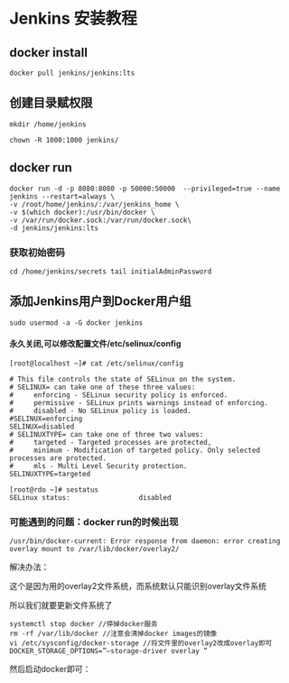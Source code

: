 # Jenkins 安装教程

## docker install 

```
docker pull jenkins/jenkins:lts
```

## 创建目录赋权限 

```
mkdir /home/jenkins 

chown -R 1000:1000 jenkins/ 
```

## docker run

```
docker run -d -p 8080:8080 -p 50000:50000  --privileged=true --name jenkins --restart=always \
-v /root/home/jenkins/:/var/jenkins_home \
-v $(which docker):/usr/bin/docker \
-v /var/run/docker.sock:/var/run/docker.sock\
-d jenkins/jenkins:lts
```

### 获取初始密码

```
cd /home/jenkins/secrets tail initialAdminPassword 
```

## 添加Jenkins用户到Docker用户组

```
sudo usermod -a -G docker jenkins

```

#### 永久关闭,可以修改配置文件/etc/selinux/config

```
[root@localhost ~]# cat /etc/selinux/config   

# This file controls the state of SELinux on the system.  
# SELINUX= can take one of these three values:  
#     enforcing - SELinux security policy is enforced.  
#     permissive - SELinux prints warnings instead of enforcing.  
#     disabled - No SELinux policy is loaded.  
#SELINUX=enforcing  
SELINUX=disabled  
# SELINUXTYPE= can take one of three two values:  
#     targeted - Targeted processes are protected,  
#     minimum - Modification of targeted policy. Only selected processes are protected.   
#     mls - Multi Level Security protection.  
SELINUXTYPE=targeted

[root@rdo ~]# sestatus  
SELinux status:                 disabled
```


### 可能遇到的问题：docker run的时候出现 
```
/usr/bin/docker-current: Error response from daemon: error creating overlay mount to /var/lib/docker/overlay2/
```

解决办法： 

这个是因为用的overlay2文件系统，而系统默认只能识别overlay文件系统

所以我们就要更新文件系统了 
```
systemctl stop docker //停掉docker服务 
rm -rf /var/lib/docker //注意会清掉docker images的镜像 
vi /etc/sysconfig/docker-storage //将文件里的overlay2改成overlay即可 
DOCKER_STORAGE_OPTIONS=”–storage-driver overlay ” 
```
然后启动docker即可：

```systemctl start docker
```
